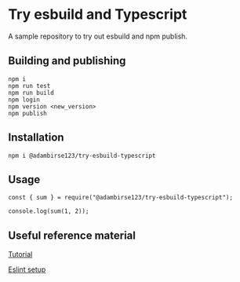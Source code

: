 # Try esbuild and Typescript

A sample repository to try out esbuild and npm publish.

## Building and publishing

    npm i
    npm run test
    npm run build
    npm login
    npm version <new_version>
    npm publish

## Installation

    npm i @adambirse123/try-esbuild-typescript

## Usage

```
const { sum } = require("@adambirse123/try-esbuild-typescript");

console.log(sum(1, 2));

```

## Useful reference material

[Tutorial](https://janessagarrow.com/blog/typescript-and-esbuild/)

[Eslint setup](https://khalilstemmler.com/blogs/typescript/eslint-for-typescript/)
